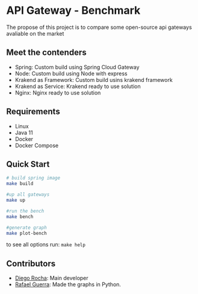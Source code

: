 # API Gateway - Benchmark

The propose of this project is to compare some open-source api gateways avaliable on the market

## Meet the contenders

 - Spring: Custom build using Spring Cloud Gateway
 - Node: Custom build using Node with express 
 - Krakend as Framework: Custom build usins krakend framework
 - Krakend as Service: Krakend ready to use solution
 - Nginx: Nginx ready to use solution

## Requirements

  - Linux
  - Java 11
  - Docker
  - Docker Compose

## Quick Start

```bash
# build spring image
make build

#up all gateways
make up

#run the bench
make bench

#generate graph
make plot-bench
```

to see all options run: `make help`

## Contributors

 - [Diego Rocha](https://github.com/Diego-Rocha): Main developer
 - [Rafael Guerra](https://github.com/rafaelluisguerra): Made the graphs in Python.